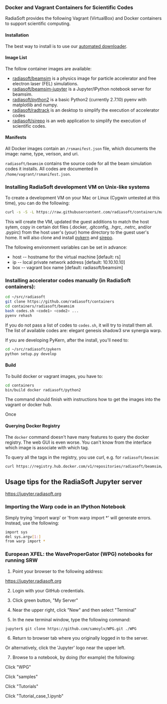 ### Docker and Vagrant Containers for Scientific Codes

RadiaSoft provides the following Vagrant (VirtualBox) and Docker
containers to support scientific computing.

#### Installation

The best way to install is to use our
[automated downloader](https://github.com/radiasoft/download).

#### Image List

The follow container images are available:

* [radiasoft/beamsim](https://github.com/radiasoft/containers/tree/master/radiasoft/beamsim)
  is a physics image for particle accelerator and free electron laser (FEL) simulations.
* [radiasoft/beamsim-jupyter](https://github.com/radiasoft/containers/tree/master/radiasoft/beamsim-jupyter)
  is a Jupyter/IPython notebook server for beamsim.
* [radiasoft/python2](https://github.com/radiasoft/containers/tree/master/radiasoft/python2)
  is a basic Python2 (currently 2.7.10) pyenv with matplotlib and numpy.
* [radiasoft/radtrack](https://github.com/radiasoft/containers/tree/master/radiasoft/radtrack)
  is an desktop to simplify the execution of accelerator codes
* [radiasoft/sirepo](https://github.com/radiasoft/containers/tree/master/radiasoft/sirepo)
  is an web application to simplify the execution of scientific codes.

#### Manifests

All Docker images contain an `/rsmanifest.json` file, which documents
the image: name, type, verison, and uri.

`radiasoft/beamsim` contains the source code for all the beam
simulation codes it installs. All codes are documented in
`/home/vagrant/rsmanifest.json`.

### Installing RadiaSoft development VM on Unix-like systems

To create a development VM on your Mac or Linux (Cygwin untested at this time), you
can do the following:

```sh
curl -s -S -L https://raw.githubusercontent.com/radiasoft/containers/master/bin/vagrant-up-dev | bash
```

This will create the VM, updated the guest additions to match the host sytem,
copy in certain dot files (.docker, .gitconfig, .hgrc, .netrc, and/or .pypirc)
from the host user's (your) home directory to the guest user's home. It will
also clone and install [pykern](https://github.com/radiasoft/pykern)
and [sirepo](https://github.com/radiasoft/sirepo).

The following environment variables can be set in advance:

* host -- hostname for the virtual machine [default: rs]
* ip -- local private network address [default: 10.10.10.10]
* box -- vagrant box name [default: radiasoft/beamsim]

### Installing accelerator codes manually (in RadiaSoft containers):

```bash
cd ~/src/radiasoft
git clone https://github.com/radiasoft/containers
cd containers/radiasoft/beamsim
bash codes.sh <code1> <code2> ...
pyenv rehash
```

If you do not pass a list of codes to `codes.sh`,
it will try to install them all.  The list of available codes
are: elegant genesis shadow3 srw synergia warp.

If you are developing PyKern, after the install, you'll need to:

```bash
cd ~/src/radiasoft/pykern
python setup.py develop
```

#### Build

To build docker or vagrant images, you have to:

```bash
cd containers
bin/build docker radiasoft/python2
```

The command should finish with instructions how to get the images
into the vagrant or docker hub.

Once

#### Querying Docker Registry

The `docker` command doesn't have many features to query the docker registry.
The web GUI is even worse. You can't know from the interface which image is
associate with which tag.

To query all the tags in the registry, you use curl, e.g. for `radiasoft/beasim`:

```bash
curl https://registry.hub.docker.com/v1/repositories/radiasoft/beamsim/tags
```

## Usage tips for the RadiaSoft Jupyter server

https://jupyter.radiasoft.org

### Importing the Warp code in an IPython Notebook

Simply trying 'import warp' or 'from warp import *' will generate errors. Instead, use the following:
```bash
import sys
del sys.argv[1:]
from warp import *
```

### European XFEL: the WaveProperGator (WPG) notebooks for running SRW

1) Point your browser to the following address:

https://jupyter.radiasoft.org

2) Login with your GitHub credentials.

3) Click green button, "My Server"

4) Near the upper right, click "New" and then select "Terminal"

5) In the new terminal window, type the following command:

```bash
jupyter$ git clone https://github.com/samoylv/WPG.git ./WPG
```

6) Return to browser tab where you originally logged in to the server.

Or alternatively, click the 'Jupyter' logo near the upper left.

7) Browse to a notebook, by doing (for example) the following:

Click "WPG"

Click "samples"

Click "Tutorials"

Click "Tutorial_case_1.ipynb"
